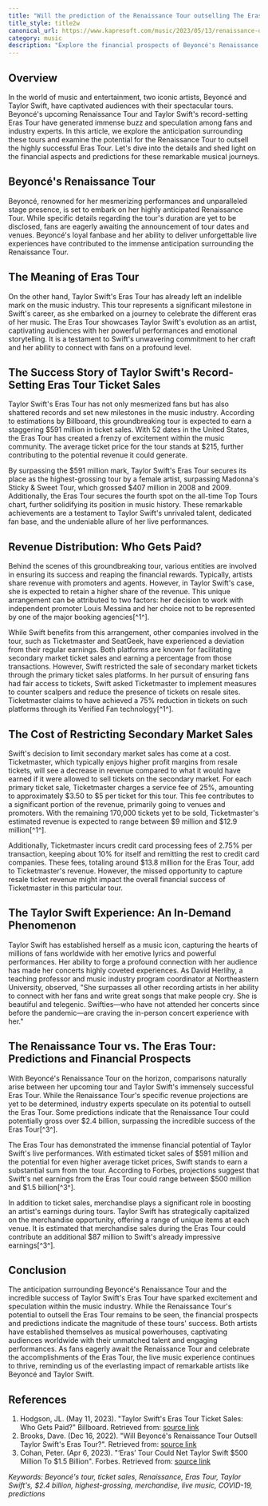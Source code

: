 ```yaml
---
title: "Will the prediction of the Renaissance Tour outselling The Eras Tour come true?"
title_style: title2w
canonical_url: https://www.kapresoft.com/music/2023/05/13/renaissance-outselling-the-eras-tour.html
category: music
description: "Explore the financial prospects of Beyoncé's Renaissance Tour and Taylor Swift's Eras Tour. Will Renaissance surpass Eras' success?"
---
```


## Overview

In the world of music and entertainment, two iconic artists, Beyoncé and Taylor Swift, have captivated audiences with their spectacular tours. Beyoncé's upcoming Renaissance Tour and Taylor Swift's record-setting Eras Tour have generated immense buzz and speculation among fans and industry experts.<!--excerpt--> In this article, we explore the anticipation surrounding these tours and examine the potential for the Renaissance Tour to outsell the highly successful Eras Tour. Let's dive into the details and shed light on the financial aspects and predictions for these remarkable musical journeys.

## Beyoncé's Renaissance Tour

Beyoncé, renowned for her mesmerizing performances and unparalleled stage presence, is set to embark on her highly anticipated Renaissance Tour. While specific details regarding the tour's duration are yet to be disclosed, fans are eagerly awaiting the announcement of tour dates and venues. Beyoncé's loyal fanbase and her ability to deliver unforgettable live experiences have contributed to the immense anticipation surrounding the Renaissance Tour.

## The Meaning of Eras Tour

On the other hand, Taylor Swift's Eras Tour has already left an indelible mark on the music industry. This tour represents a significant milestone in Swift's career, as she embarked on a journey to celebrate the different eras of her music. The Eras Tour showcases Taylor Swift's evolution as an artist, captivating audiences with her powerful performances and emotional storytelling. It is a testament to Swift's unwavering commitment to her craft and her ability to connect with fans on a profound level.

## The Success Story of Taylor Swift's Record-Setting Eras Tour Ticket Sales

Taylor Swift's Eras Tour has not only mesmerized fans but has also shattered records and set new milestones in the music industry. According to estimations by Billboard, this groundbreaking tour is expected to earn a staggering $591 million in ticket sales. With 52 dates in the United States, the Eras Tour has created a frenzy of excitement within the music community. The average ticket price for the tour stands at $215, further contributing to the potential revenue it could generate.

By surpassing the $591 million mark, Taylor Swift's Eras Tour secures its place as the highest-grossing tour by a female artist, surpassing Madonna's Sticky & Sweet Tour, which grossed $407 million in 2008 and 2009. Additionally, the Eras Tour secures the fourth spot on the all-time Top Tours chart, further solidifying its position in music history. These remarkable achievements are a testament to Taylor Swift's unrivaled talent, dedicated fan base, and the undeniable allure of her live performances.

## Revenue Distribution: Who Gets Paid?

Behind the scenes of this groundbreaking tour, various entities are involved in ensuring its success and reaping the financial rewards. Typically, artists share revenue with promoters and agents. However, in Taylor Swift's case, she is expected to retain a higher share of the revenue. This unique arrangement can be attributed to two factors: her decision to work with independent promoter Louis Messina and her choice not to be represented by one of the major booking agencies[^1^].

While Swift benefits from this arrangement, other companies involved in the tour, such as Ticketmaster and SeatGeek, have experienced a deviation from their regular earnings. Both platforms are known for facilitating secondary market ticket sales and earning a percentage from those transactions. However, Swift restricted the sale of secondary market tickets through the primary ticket sales platforms. In her pursuit of ensuring fans had fair access to tickets, Swift asked Ticketmaster to implement measures to counter scalpers and reduce the presence of tickets on resale sites. Ticketmaster claims to have achieved a 75% reduction in tickets on such platforms through its Verified Fan technology[^1^].

## The Cost of Restricting Secondary Market Sales

Swift's decision to limit secondary market sales has come at a cost. Ticketmaster, which typically enjoys higher profit margins from resale tickets, will see a decrease in revenue compared to what it would have earned if it were allowed to sell tickets on the secondary market. For each primary ticket sale, Ticketmaster charges a service fee of 25%, amounting to approximately $3.50 to $5 per ticket for this tour. This fee contributes to a significant portion of the revenue, primarily going to venues and promoters. With the remaining 170,000 tickets yet to be sold, Ticketmaster's estimated revenue is expected to range between $9 million and $12.9 million[^1^].

Additionally, Ticketmaster incurs credit card processing fees of 2.75% per transaction, keeping about 10% for itself and remitting the rest to credit card companies. These fees, totaling around $13.8 million for the Eras Tour, add to Ticketmaster's revenue. However, the missed opportunity to capture resale ticket revenue might impact the overall financial success of Ticketmaster in this particular tour.

## The Taylor Swift Experience: An In-Demand Phenomenon

Taylor Swift has established herself as a music icon, capturing the hearts of millions of fans worldwide with her emotive lyrics and powerful performances. Her ability to forge a profound connection with her audience has made her concerts highly coveted experiences. As David Herlihy, a teaching professor and music industry program coordinator at Northeastern University, observed, "She surpasses all other recording artists in her ability to connect with her fans and write great songs that make people cry. She is beautiful and telegenic. Swifties—who have not attended her concerts since before the pandemic—are craving the in-person concert experience with her."

## The Renaissance Tour vs. The Eras Tour: Predictions and Financial Prospects

With Beyoncé's Renaissance Tour on the horizon, comparisons naturally arise between her upcoming tour and Taylor Swift's immensely successful Eras Tour. While the Renaissance Tour's specific revenue projections are yet to be determined, industry experts speculate on its potential to outsell the Eras Tour. Some predictions indicate that the Renaissance Tour could potentially gross over $2.4 billion, surpassing the incredible success of the Eras Tour[^3^].

The Eras Tour has demonstrated the immense financial potential of Taylor Swift's live performances. With estimated ticket sales of $591 million and the potential for even higher average ticket prices, Swift stands to earn a substantial sum from the tour. According to Forbes, projections suggest that Swift's net earnings from the Eras Tour could range between $500 million and $1.5 billion[^3^].

In addition to ticket sales, merchandise plays a significant role in boosting an artist's earnings during tours. Taylor Swift has strategically capitalized on the merchandise opportunity, offering a range of unique items at each venue. It is estimated that merchandise sales during the Eras Tour could contribute an additional $87 million to Swift's already impressive earnings[^3^].

## Conclusion

The anticipation surrounding Beyoncé's Renaissance Tour and the incredible success of Taylor Swift's Eras Tour have sparked excitement and speculation within the music industry. While the Renaissance Tour's potential to outsell the Eras Tour remains to be seen, the financial prospects and predictions indicate the magnitude of these tours' success. Both artists have established themselves as musical powerhouses, captivating audiences worldwide with their unmatched talent and engaging performances. As fans eagerly await the Renaissance Tour and celebrate the accomplishments of the Eras Tour, the live music experience continues to thrive, reminding us of the everlasting impact of remarkable artists like Beyoncé and Taylor Swift.


## References
1. Hodgson, JL. (May 11, 2023). "Taylor Swift's Eras Tour Ticket Sales: Who Gets Paid?" Billboard. Retrieved from: [source link](https://www.billboard.com/pro/taylor-swift-eras-tour-ticket-sales-who-gets-paid/)
2. Brooks, Dave. (Dec 16, 2022). "Will Beyoncé's Renaissance Tour Outsell Taylor Swift's Eras Tour?". Retrieved from: [source link](https://en.as.com/entertainment/will-beyonces-renaissance-tour-outsell-taylor-swifts-eras-tour-n/)
3. Cohan, Peter. (Apr 6, 2023). "‘Eras’ Tour Could Net Taylor Swift $500 Million To $1.5 Billion". Forbes. Retrieved from: [source link](https://www.forbes.com/sites/petercohan/2023/04/06/eras-tour-could-net-taylor-swift-500-million-to-15-billion/)

*Keywords: Beyoncé's tour, ticket sales, Renaissance, Eras Tour, Taylor Swift's, $2.4 billion, highest-grossing, merchandise, live music, COVID-19, predictions*
